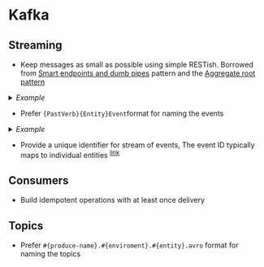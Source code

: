 # Kafka

## Streaming

- Keep messages as small as possible using simple RESTish. Borrowed from [Smart endpoints and dumb pipes](https://martinfowler.com/articles/microservices.html#SmartEndpointsAndDumbPipes) pattern and the [Aggregate root pattern](https://martinfowler.com/bliki/DDD_Aggregate.html)

<details>
  <summary><em>Example</em></summary>

```javascript
// Bad
{
  "name": "published_recipe",
  "fields": [{
    "name": "approved_at",
    "type":  {
      "type": "long",
      "logicalType": "timestamp-micros"
    },
    {
      "name": "first_approved_at",
      "type": ["null", {
         "type": "long",
         "logicalType": "timestamp-micros"
      }],
      "default": null
    },

// Good
{
  "name": "published_recipe",
  "fields": [{
    "name": "approved_at",
    "type":  {
      "type": "long",
      "logicalType": "timestamp-micros"
    },
```

```javascript
// Bad
{
  "name": "deleted_recipe",
  "fields": [{
      "name": "event_time",
      "type": {
        "type": "long",
        "logicalType": "timestamp-micros"
      }
    },
    {
      "name": "title",
      "type": ["null", "string"],
      "default": null
    },

// Good
{
  "name": "deleted_recipe",
  "fields": [{
      "name": "event_time",
      "type": {
        "type": "long",
        "logicalType": "timestamp-micros"
      }
    }
```

</details>

- Prefer `{PastVerb}{Entity}Event`format for naming the events

<details>
  <summary><em>Example</em></summary>

  ```ruby
  ## Bad
  VotingContestEvent
  ## Good
  VotedContestEvent
  ```
</details>

- Provide a unique identifier for stream of events, The event ID typically maps to individual entities <sup>[link](https://docs.microsoft.com/en-us/azure/architecture/patterns/event-sourcing#issues-and-considerations)</sup>

## Consumers

- Build idempotent operations with at least once delivery

## Topics

- Prefer `#{produce-name}.#{enviroment}.#{entity}.avro` format for naming the topics
